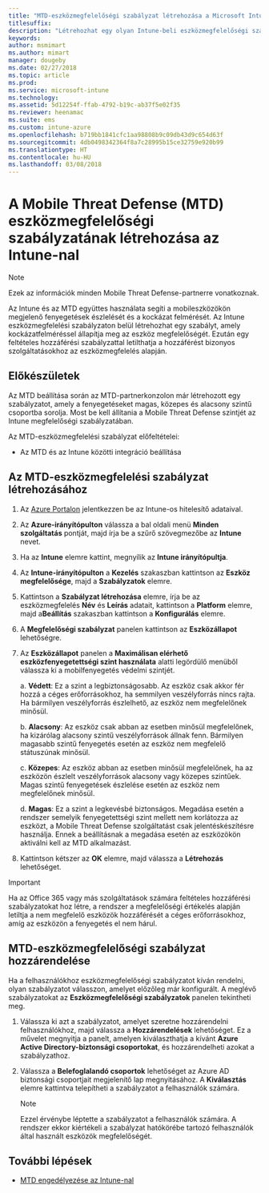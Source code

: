 ```yaml
---
title: "MTD-eszközmegfelelőségi szabályzat létrehozása a Microsoft Intune-nal"
titlesuffix: 
description: "Létrehozhat egy olyan Intune-beli eszközmegfelelőségi szabályzatot, amely az MTD-partner fenyegetettségi szintjeivel határozza meg, hogy egy mobileszköz hozzáférhet-e a céges erőforrásokhoz."
keywords: 
author: msmimart
ms.author: mimart
manager: dougeby
ms.date: 02/27/2018
ms.topic: article
ms.prod: 
ms.service: microsoft-intune
ms.technology: 
ms.assetid: 5d12254f-ffab-4792-b19c-ab37f5e02f35
ms.reviewer: heenamac
ms.suite: ems
ms.custom: intune-azure
ms.openlocfilehash: b719bb1841cfc1aa98808b9c09db43d9c654d63f
ms.sourcegitcommit: 4db0498342364f8a7c28995b15ce32759e920b99
ms.translationtype: HT
ms.contentlocale: hu-HU
ms.lasthandoff: 03/08/2018
---
```

# <a name="create-mobile-threat-defense-mtd-device-compliance-policy-with-intune"></a>A Mobile Threat Defense (MTD) eszközmegfelelőségi szabályzatának létrehozása az Intune-nal

> [!NOTE] 
> Ezek az információk minden Mobile Threat Defense-partnerre vonatkoznak.

Az Intune és az MTD együttes használata segíti a mobileszközökön megjelenő fenyegetések észlelését és a kockázat felmérését. Az Intune eszközmegfelelési szabályzaton belül létrehozhat egy szabályt, amely kockázatfelméréssel állapítja meg az eszköz megfelelőségét. Ezután egy feltételes hozzáférési szabályzattal letilthatja a hozzáférést bizonyos szolgáltatásokhoz az eszközmegfelelés alapján.

## <a name="before-you-begin"></a>Előkészületek

Az MTD beállítása során az MTD-partnerkonzolon már létrehozott egy szabályzatot, amely a fenyegetéseket magas, közepes és alacsony szintű csoportba sorolja. Most be kell állítania a Mobile Threat Defense szintjét az Intune megfelelőségi szabályzatában.

Az MTD-eszközmegfelelési szabályzat előfeltételei:

-   Az MTD és az Intune közötti integráció beállítása

## <a name="to-create-a-mtd-device-compliance-policy"></a>Az MTD-eszközmegfelelési szabályzat létrehozásához

1.  Az [Azure Portalon](https://portal.azure.com/) jelentkezzen be az Intune-os hitelesítő adataival.

2.  Az **Azure-irányítópulton** válassza a bal oldali menü **Minden szolgáltatás** pontját, majd írja be a szűrő szövegmezőbe az **Intune** nevet.

3.  Ha az **Intune** elemre kattint, megnyílik az **Intune irányítópultja**.

4. Az **Intune-irányítópulton** a **Kezelés** szakaszban kattintson az **Eszköz megfelelősége**, majd a **Szabályzatok** elemre.

5.  Kattintson a **Szabályzat létrehozása** elemre, írja be az eszközmegfelelés **Név** és **Leírás** adatait, kattintson a **Platform** elemre, majd a**Beállítás** szakaszban kattintson a **Konfigurálás** elemre.

6.  A **Megfelelőségi szabályzat** panelen kattintson az **Eszközállapot** lehetőségre.

7.  Az **Eszközállapot** panelen a **Maximálisan elérhető eszközfenyegetettségi szint használata** alatti legördülő menüből válassza ki a mobilfenyegetés védelmi szintjét.

    a.  **Védett**: Ez a szint a legbiztonságosabb. Az eszköz csak akkor fér hozzá a céges erőforrásokhoz, ha semmilyen veszélyforrás nincs rajta. Ha bármilyen veszélyforrás észlelhető, az eszköz nem megfelelőnek minősül.

    b.  **Alacsony**: Az eszköz csak abban az esetben minősül megfelelőnek, ha kizárólag alacsony szintű veszélyforrások állnak fenn. Bármilyen magasabb szintű fenyegetés esetén az eszköz nem megfelelő státuszúnak minősül.

    c.  **Közepes**: Az eszköz abban az esetben minősül megfelelőnek, ha az eszközön észlelt veszélyforrások alacsony vagy közepes szintűek. Magas szintű fenyegetések észlelése esetén az eszköz nem megfelelőnek minősül.

    d.  **Magas**: Ez a szint a legkevésbé biztonságos. Megadása esetén a rendszer semelyik fenyegetettségi szint mellett nem korlátozza az eszközt, a Mobile Threat Defense szolgáltatást csak jelentéskészítésre használja. Ennek a beállításnak a megadása esetén az eszközökön aktiválni kell az MTD alkalmazást.

8.  Kattintson kétszer az **OK** elemre, majd válassza a **Létrehozás** lehetőséget.

> [!IMPORTANT]
> Ha az Office 365 vagy más szolgáltatások számára feltételes hozzáférési szabályzatokat hoz létre, a rendszer a megfelelőségi értékelés alapján letiltja a nem megfelelő eszközök hozzáférését a céges erőforrásokhoz, amíg az eszközön a fenyegetés el nem hárul.

## <a name="to-assign-a-mtd-device-compliance-policy"></a>MTD-eszközmegfelelőségi szabályzat hozzárendelése

Ha a felhasználókhoz eszközmegfelelőségi szabályzatot kíván rendelni, olyan szabályzatot válasszon, amelyet előzőleg már konfigurált. A meglévő szabályzatokat az **Eszközmegfelelőségi szabályzatok** panelen tekintheti meg.

1. Válassza ki azt a szabályzatot, amelyet szeretne hozzárendelni felhasználókhoz, majd válassza a **Hozzárendelések** lehetőséget. Ez a művelet megnyitja a panelt, amelyen kiválaszthatja a kívánt **Azure Active Directory-biztonsági csoportokat**, és hozzárendelheti azokat a szabályzathoz.

2. Válassza a **Belefoglalandó csoportok** lehetőséget az Azure AD biztonsági csoportjait megjelenítő lap megnyitásához.  A **Kiválasztás** elemre kattintva telepítheti a szabályzatot a felhasználók számára.

    > [!NOTE] 
    > Ezzel érvénybe léptette a szabályzatot a felhasználók számára. A rendszer ekkor kiértékeli a szabályzat hatókörébe tartozó felhasználók által használt eszközök megfelelőségét.

## <a name="next-steps"></a>További lépések

- [MTD engedélyezése az Intune-nal](mtd-connector-enable.md)